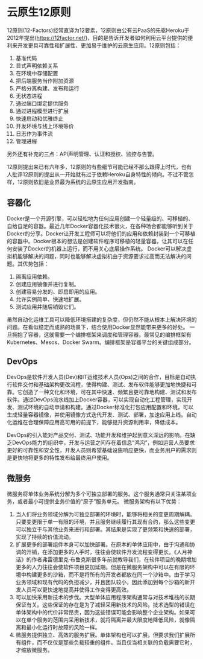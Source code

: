 # 云原生12原则

12原则(12-Factors)经常直译为12要素，12原则由公有云PaaS的先驱Heroku于2012年提出(https://12factor.net/)，目的是告诉开发者如何利用云平台提供的便利来开发更具可靠性和扩展性、更加易于维护的云原生应用。12原则包括：

1. 基准代码
2. 显式声明依赖关系
3. 在环境中存储配置
4. 把后端服务当作附加资源
5. 严格分离构建、发布和运行
6. 无状态进程
7. 通过端口绑定提供服务
8. 通过进程模型进行扩展
9. 快速启动和优雅终止
10. 开发环境与线上环境等价
11. 日志作为事件流
12. 管理进程

另外还有补充的三点：API声明管理、认证和授权、监控与告警。

12原则提出来已有六年多，12原则的有些细节可能已经不那么跟得上时代，也有人批评12原则的提出从一开始就有过于依赖Heroku自身特性的倾向。不过不管怎样，12原则依旧是业界最为系统的云原生应用开发指南。

## 容器化

Docker是一个开源引擎，可以轻松地为任何应用创建一个轻量级的、可移植的、自给自足的容器。最近几年Docker容器化技术很火，在各种场合都能够听到关于Docker的分享。Docker让开发工程师可以将他们的应用和依赖封装到一个可移植的容器中。Docker根本的想法是创建软件程序可移植的轻量容器，让其可以在任何安装了Docker的机器上运行，而不用关心底层操作系统。
Docker可以解决虚拟机能够解决的问题，同时也能够解决虚拟机由于资源要求过高而无法解决的问题。其优势包括：

1. 隔离应用依赖。
2. 创建应用镜像并进行复制。
3. 创建容易分发的、即启即用的应用。
4. 允许实例简单、快速地扩展。
5. 测试应用并随后销毁它们。

虽然自动化运维工具可以降低环境搭建的复杂度，但仍然不能从根本上解决环境的问题。在看似稳定而成熟的场景下，结合使用Docker显然能带来更多的好处。
一旦拥抱了容器，这就需要一个编排框架来调度和管理容器。最常见的编排框架有Kubernetes、Mesos、Docker Swarm。编排框架是容器平台的关键组成部分。

## DevOps

DevOps是软件开发人员(Dev)和IT运维技术人员(Ops)之间的合作，目标是自动执行软件交付和基础架构更改流程，使得构建、测试、发布软件能够更加地快捷和可靠。它创造了一种文化和环境，可在其中快速、频繁且更可靠地构建、测试和发布软件。通过DevOps流水线加上Docker容器，可以实现自动化工程管理，实现开发、测试环境的自动申请和构建。通过Docker标准化打包应用配置和环境，可以生成轻量容器镜像，并使用镜像方式迭代开发、测试、部署，加速应用上线。自动化运维在合理保障应用高可用的前提下，能够提升资源利用率，降低成本。

DevOps的引入能对产品交付、测试、功能开发和维护起到意义深远的影响。在缺乏DevOps能力的组织中，开发与运营之间存在着信息“鸿沟”，例如运营人员要求更好的可靠性和安全性，开发人员则希望基础设施响应更快，而业务用户的需求则是更快地将更多的特性发布给最终用户使用。

## 微服务

微服务将单体业务系统分解为多个可独立部署的服务。这个服务通常只关注某项业务，或者最小可提供业务价值的“原子”服务单元。
微服务架构有以下优势：

1. 当人们将业务领域分解为可独立部署的环境时，能够将相关的变更周期解耦。只要变更限于单一有限的环境，并且服务继续履行其现有合约，那么这些变更可以独立于与其他业务来进行和部署。其结果是实现了更频繁和快速的部署，实现了持续的价值流动。
2. 扩展更多的部署组件本身可以加快部署。在原本的单体应用中，由于沟通和协调的开销，在添加更多的人手时，往往会使软件开发流程变得更长。《人月神话》的作者弗雷德里克·布鲁克斯很多年前就教导我们，在软件项目的晚期增加更多的人力往往会使软件项目更加延期。但是在微服务架构中可以在有限的环境中构建更多的沙箱，而不是将所有的开发者都放在同一个沙箱中。由于学习业务领域和现有代码的负担减少，并且团队较小，因此添加到每个沙箱的新开发人员可以更快速地提高并使得工作变得更高效。
3. 可以加快采用新技术的步伐。大型单体应用程序架构通常与对技术堆栈的长期保证有关。这些保证的存在是为了减轻采用新技术的风险。技术选型的错误在单体架构中的代价非常昂贵，因为这些错误可能会影响整个企业架构。如果可以在单个服务的范围内采用新技术，就将隔离并最大限度地降低风险，就像隔离和最小化运行时故障的风险一样。
4. 微服务提供独立、高效的服务扩展。单体架构也可以扩展，但要求我们扩展所有组件，而不仅仅是那些负载较重的组件。当且仅当相关联的负载需要它时，才缩放微服务。

